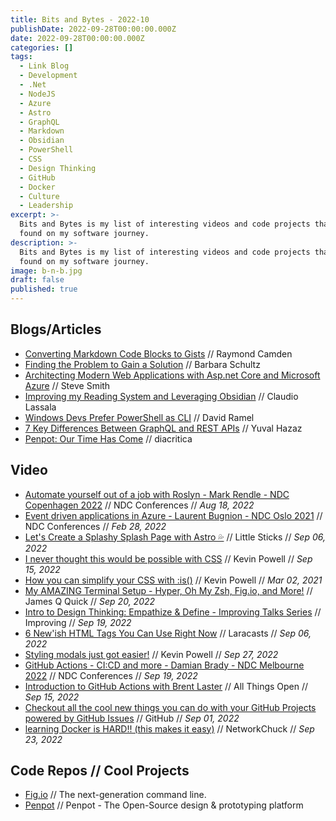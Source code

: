 ```yaml
---
title: Bits and Bytes - 2022-10
publishDate: 2022-09-28T00:00:00.000Z
date: 2022-09-28T00:00:00.000Z
categories: []
tags:
  - Link Blog
  - Development
  - .Net
  - NodeJS
  - Azure
  - Astro
  - GraphQL
  - Markdown
  - Obsidian
  - PowerShell
  - CSS
  - Design Thinking
  - GitHub
  - Docker
  - Culture
  - Leadership
excerpt: >-
  Bits and Bytes is my list of interesting videos and code projects that I've
  found on my software journey.
description: >-
  Bits and Bytes is my list of interesting videos and code projects that I've
  found on my software journey.
image: b-n-b.jpg
draft: false
published: true
---
```


## Blogs/Articles

- [Converting Markdown Code Blocks to Gists](https://www.raymondcamden.com/2022/09/28/converting-markdown-code-blocks-to-gists) // Raymond Camden
- [Finding the Problem to Gain a Solution](https://improving.com/thoughts/finding-the-problem-to-gain-a-solution) // Barbara Schultz
- [Architecting Modern Web Applications with Asp.net Core and Microsoft Azure](https://ardalis.com/architecture-ebook/?utm_sq=h1vrol92uf) // Steve Smith
- [Improving my Reading System and Leveraging Obsidian](https://lassala.net/2022/09/06/improving-my-reading-system/) // Claudio Lassala
- [Windows Devs Prefer PowerShell as CLI](https://visualstudiomagazine.com/articles/2022/09/01/cli-survey.aspx?m=1) // David Ramel
- [7 Key Differences Between GraphQL and REST APIs](https://amplication.com/blog/7-key-differences-between-graphql-and-rest-apis-ckza1akvu042701s6jzrjovs5) // Yuval Hazaz
- [Penpot: Our Time Has Come](https://community.penpot.app/t/penpot-our-time-has-come/1563) // diacritica

## Video

- [Automate yourself out of a job with Roslyn - Mark Rendle - NDC Copenhagen 2022](https://youtu.be/V4zqk4-LL1M) // NDC Conferences // _Aug 18, 2022_
- [Event driven applications in Azure - Laurent Bugnion - NDC Oslo 2021](https://youtu.be/4Ohg0b19eng) // NDC Conferences // _Feb 28, 2022_
- [Let's Create a Splashy Splash Page with Astro 💦](https://youtu.be/o58kSpPMuuI) // Little Sticks // _Sep 06, 2022_
- [I never thought this would be possible with CSS](https://youtu.be/OGJvhpoE8b4) // Kevin Powell // _Sep 15, 2022_
- [How you can simplify your CSS with :is()](https://youtu.be/McC4QkCvbaY) // Kevin Powell // _Mar 02, 2021_
- [My AMAZING Terminal Setup - Hyper, Oh My Zsh, Fig.io, and More!](https://youtu.be/SyOnB1qvPn0) // James Q Quick // _Sep 20, 2022_
- [Intro to Design Thinking: Empathize & Define - Improving Talks Series](https://youtu.be/W-hWUAewg_0) // Improving // _Sep 19, 2022_
- [6 New'ish HTML Tags You Can Use Right Now](https://youtu.be/CvwbinzWSgs) // Laracasts // _Sep 06, 2022_
- [Styling modals just got easier!](https://youtu.be/RO40Opyizeg) // Kevin Powell // _Sep 27, 2022_
- [GitHub Actions - CI:CD and more - Damian Brady - NDC Melbourne 2022](https://youtu.be/MoV4nPNHO1M) // NDC Conferences // _Sep 19, 2022_
- [Introduction to GitHub Actions with Brent Laster](https://youtu.be/TDCwq2fy0NY) // All Things Open // _Sep 15, 2022_
- [Checkout all the cool new things you can do with your GitHub Projects powered by GitHub Issues](https://youtu.be/MYNIXz9iViU) // GitHub // _Sep 01, 2022_
- [learning Docker is HARD!! (this makes it easy)](https://youtu.be/iX0HbrfRyvc) // NetworkChuck // _Sep 23, 2022_

## Code Repos // Cool Projects

- [Fig.io](https://fig.io) // The next-generation command line.
- [Penpot](https://github.com/penpot/penpot) // Penpot - The Open-Source design & prototyping platform
